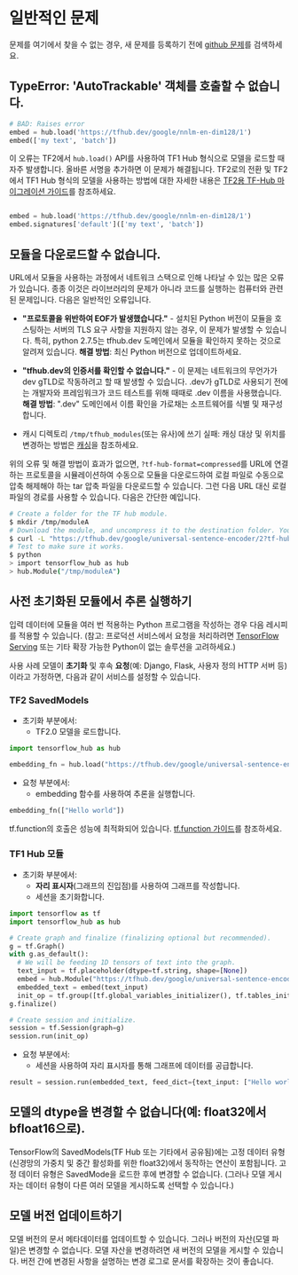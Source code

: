 <!--* freshness: { owner: 'maringeo' reviewed: '2022-04-08' review_interval: '6 months' } *-->

# 일반적인 문제

문제를 여기에서 찾을 수 없는 경우, 새 문제를 등록하기 전에 [github 문제](https://github.com/tensorflow/hub/issues)를 검색하세요.

## TypeError: 'AutoTrackable' 객체를 호출할 수 없습니다.

```python
# BAD: Raises error
embed = hub.load('https://tfhub.dev/google/nnlm-en-dim128/1')
embed(['my text', 'batch'])
```

이 오류는 TF2에서 `hub.load()` API를 사용하여 TF1 Hub 형식으로 모델을 로드할 때 자주 발생합니다. 올바른 서명을 추가하면 이 문제가 해결됩니다. TF2로의 전환 및 TF2에서 TF1 Hub 형식의 모델을 사용하는 방법에 대한 자세한 내용은 [TF2용 TF-Hub 마이그레이션 가이드](migration_tf2.md)를 참조하세요.

```python

embed = hub.load('https://tfhub.dev/google/nnlm-en-dim128/1')
embed.signatures['default'](['my text', 'batch'])
```

## 모듈을 다운로드할 수 없습니다.

URL에서 모듈을 사용하는 과정에서 네트워크 스택으로 인해 나타날 수 있는 많은 오류가 있습니다. 종종 이것은 라이브러리의 문제가 아니라 코드를 실행하는 컴퓨터와 관련된 문제입니다. 다음은 일반적인 오류입니다.

- **"프로토콜을 위반하여 EOF가 발생했습니다."** - 설치된 Python 버전이 모듈을 호스팅하는 서버의 TLS 요구 사항을 지원하지 않는 경우, 이 문제가 발생할 수 있습니다. 특히, python 2.7.5는 tfhub.dev 도메인에서 모듈을 확인하지 못하는 것으로 알려져 있습니다. **해결 방법**: 최신 Python 버전으로 업데이트하세요.

- **"tfhub.dev의 인증서를 확인할 수 없습니다."** - 이 문제는 네트워크의 무언가가 dev gTLD로 작동하려고 할 때 발생할 수 있습니다. .dev가 gTLD로 사용되기 전에는 개발자와 프레임워크가 코드 테스트를 위해 때때로 .dev 이름을 사용했습니다. **해결 방법**: ".dev" 도메인에서 이름 확인을 가로채는 소프트웨어를 식별 및 재구성합니다.

- 캐시 디렉토리 `/tmp/tfhub_modules`(또는 유사)에 쓰기 실패: 캐싱 대상 및 위치를 변경하는 방법은 [캐싱](caching.md)을 참조하세요.

위의 오류 및 해결 방법이 효과가 없으면, `?tf-hub-format=compressed`를 URL에 연결하는 프로토콜을 시뮬레이션하여 수동으로 모듈을 다운로드하여 로컬 파일로 수동으로 압축 해제해야 하는 tar 압축 파일을 다운로드할 수 있습니다. 그런 다음 URL 대신 로컬 파일의 경로를 사용할 수 있습니다. 다음은 간단한 예입니다.

```bash
# Create a folder for the TF hub module.
$ mkdir /tmp/moduleA
# Download the module, and uncompress it to the destination folder. You might want to do this manually.
$ curl -L "https://tfhub.dev/google/universal-sentence-encoder/2?tf-hub-format=compressed" | tar -zxvC /tmp/moduleA
# Test to make sure it works.
$ python
> import tensorflow_hub as hub
> hub.Module("/tmp/moduleA")
```

## 사전 초기화된 모듈에서 추론 실행하기

입력 데이터에 모듈을 여러 번 적용하는 Python 프로그램을 작성하는 경우 다음 레시피를 적용할 수 있습니다. (참고: 프로덕션 서비스에서 요청을 처리하려면 [TensorFlow Serving](https://www.tensorflow.org/tfx/guide/serving) 또는 기타 확장 가능한 Python이 없는 솔루션을 고려하세요.)

사용 사례 모델이 **초기화** 및 후속 **요청**(예: Django, Flask, 사용자 정의 HTTP 서버 등)이라고 가정하면, 다음과 같이 서비스를 설정할 수 있습니다.

### TF2 SavedModels

- 초기화 부분에서:
    - TF2.0 모델을 로드합니다.

```python
import tensorflow_hub as hub

embedding_fn = hub.load("https://tfhub.dev/google/universal-sentence-encoder/4")
```

- 요청 부분에서:
    - embedding 함수를 사용하여 추론을 실행합니다.

```python
embedding_fn(["Hello world"])
```

tf.function의 호출은 성능에 최적화되어 있습니다. [tf.function 가이드](https://www.tensorflow.org/guide/function)를 참조하세요.

### TF1 Hub 모듈

- 초기화 부분에서:
    - **자리 표시자**(그래프의 진입점)를 사용하여 그래프를 작성합니다.
    - 세션을 초기화합니다.

```python
import tensorflow as tf
import tensorflow_hub as hub

# Create graph and finalize (finalizing optional but recommended).
g = tf.Graph()
with g.as_default():
  # We will be feeding 1D tensors of text into the graph.
  text_input = tf.placeholder(dtype=tf.string, shape=[None])
  embed = hub.Module("https://tfhub.dev/google/universal-sentence-encoder/2")
  embedded_text = embed(text_input)
  init_op = tf.group([tf.global_variables_initializer(), tf.tables_initializer()])
g.finalize()

# Create session and initialize.
session = tf.Session(graph=g)
session.run(init_op)
```

- 요청 부분에서:
    - 세션을 사용하여 자리 표시자를 통해 그래프에 데이터를 공급합니다.

```python
result = session.run(embedded_text, feed_dict={text_input: ["Hello world"]})
```

## 모델의 dtype을 변경할 수 없습니다(예: float32에서 bfloat16으로).

TensorFlow의 SavedModels(TF Hub 또는 기타에서 공유됨)에는 고정 데이터 유형(신경망의 가중치 및 중간 활성화를 위한 float32)에서 동작하는 연산이 포함됩니다. 고정 데이터 유형은 SavedMode을 로드한 후에 변경할 수 없습니다. (그러나 모델 게시자는 데이터 유형이 다른 여러 모델을 게시하도록 선택할 수 있습니다.)

## 모델 버전 업데이트하기

모델 버전의 문서 메타데이터를 업데이트할 수 있습니다. 그러나 버전의 자산(모델 파일)은 변경할 수 없습니다. 모델 자산을 변경하려면 새 버전의 모델을 게시할 수 있습니다. 버전 간에 변경된 사항을 설명하는 변경 로그로 문서를 확장하는 것이 좋습니다.
